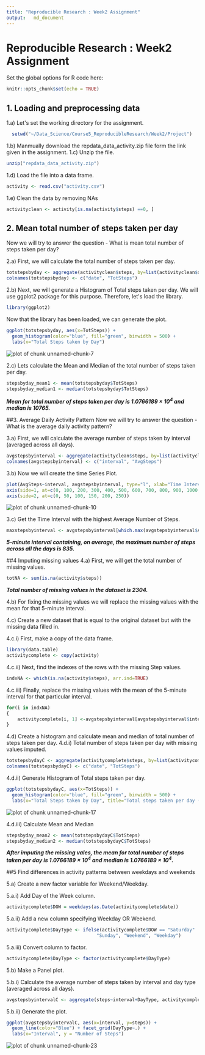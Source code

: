 ```yaml
---
title: "Reproducible Research : Week2 Assignment"
output:   md_document
---
```


Reproducible Research : Week2 Assignment
========================================

Set the global options for R code here:

```r
knitr::opts_chunk$set(echo = TRUE)
```


## 1. Loading and preprocessing data

1.a) Let's set the working directory for the assignment.

```r
  setwd("~/Data_Science/Course5_ReproducibleResearch/Week2/Project")
```

1.b) Manmually download the repdata_data_activity.zip file form the link given in the assignment.
1.c) Unzip the file.

```r
unzip("repdata_data_activity.zip")
```

1.d) Load the file into a data frame.

```r
activity <- read.csv("activity.csv")
```

1.e) Clean the data by removing NAs

```r
activityclean <- activity[is.na(activity$steps) ==0, ]
```


## 2. Mean total number of steps taken per day
Now we will try to answer the question - What is mean total number of steps taken per day?

2.a) First, we will calculate the total number of steps taken per day.

```r
totstepsbyday <- aggregate(activityclean$steps, by=list(activityclean$date), FUN=sum)
colnames(totstepsbyday) <- c("date", "TotSteps")
```

2.b) Next, we will generate a Histogram of Total steps taken per day. We will use ggplot2 package for this purpose. Therefore, let's load the library.

```r
library(ggplot2)
```


Now that the library has been loaded, we can generate the plot.

```r
ggplot(totstepsbyday, aes(x=TotSteps)) + 
  geom_histogram(color="blue", fill="green", binwidth = 500) +
  labs(x="Total Steps taken by Day")
```

![plot of chunk unnamed-chunk-7](figure/unnamed-chunk-7-1.png)

2.c) Lets calculate the Mean and Median of the total number of steps taken per day.

```r
stepsbyday_mean1 <- mean(totstepsbyday$TotSteps)
stepsbyday_median1 <- median(totstepsbyday$TotSteps)
```

***Mean for total number of steps taken per day is 1.0766189 &times; 10<sup>4</sup> and median is 10765.***


##3. Average Daily Activity Pattern
Now we will try to answer the question - What is the average daily activity pattern?

3.a) First, we will calculate the average number of steps taken by interval (averaged across all days).

```r
avgstepsbyinterval <- aggregate(activityclean$steps, by=list(activityclean$interval), FUN=mean)
colnames(avgstepsbyinterval) <- c("interval", "AvgSteps")
```

3.b) Now we will create the time Series Plot.

```r
plot(AvgSteps~interval, avgstepsbyinterval, type="l", xlab="Time Interval", ylab="Average Steps Taken", axes=FALSE)
axis(side=1, at=c(0, 100, 200, 300, 400, 500, 600, 700, 800, 900, 1000, 1100, 1200, 1300, 1400, 1500, 1600, 1700, 1800, 1900, 2000, 2100, 2200, 2300, 2400))
axis(side=2, at=c(0, 50, 100, 150, 200, 250))
```

![plot of chunk unnamed-chunk-10](figure/unnamed-chunk-10-1.png)

3.c) Get the Time Interval with the highest Average Number of Steps.

```r
maxstepsbyinterval <- avgstepsbyinterval[which.max(avgstepsbyinterval$AvgSteps), 1]
```

***5-minute interval containing, on average, the maximum number of steps across all the days is 835.***


##4 Imputing missing values
4.a) First, we will get the total number of missing values.

```r
totNA <- sum(is.na(activity$steps))
```

***Total number of missing values in the dataset is 2304.***

4.b) For fixing the missing values we will replace the missing values with the mean for that 5-minute interval.

4.c) Create a new dataset that is equal to the original dataset but with the missing data filled in.

4.c.i) First, make a copy of the data frame.

```r
library(data.table)
activitycomplete <- copy(activity)
```

4.c.ii) Next, find the indexes of the rows with the missing Step values.

```r
indxNA <- which(is.na(activity$steps), arr.ind=TRUE)
```

4.c.iii) Finally, replace the missing values with the mean of the 5-minute interval for that particular interval.

```r
for(i in indxNA)
{
    activitycomplete[i, 1] <-avgstepsbyinterval[avgstepsbyinterval$interval == activity[i, 3],2]      
}
```

4.d) Create a histogram and calculate mean and median of total number of steps taken per day.
4.d.i) Total number of steps taken per day with missing values imputed.

```r
totstepsbydayC <- aggregate(activitycomplete$steps, by=list(activitycomplete$date), FUN=sum)
colnames(totstepsbydayC) <- c("date", "TotSteps")
```

4.d.ii) Generate Histogram of Total steps taken per day.

```r
ggplot(totstepsbydayC, aes(x=TotSteps)) + 
  geom_histogram(color="blue", fill="green", binwidth = 500) +
  labs(x="Total Steps taken by Day", title="Total steps taken per day (missing values imputed)")
```

![plot of chunk unnamed-chunk-17](figure/unnamed-chunk-17-1.png)


4.d.iii) Calculate Mean and Median

```r
stepsbyday_mean2 <- mean(totstepsbydayC$TotSteps)
stepsbyday_median2 <- median(totstepsbydayC$TotSteps)
```

***After imputing the missing vales, the mean for total number of steps taken per day is 1.0766189 &times; 10<sup>4</sup> and median is 1.0766189 &times; 10<sup>4</sup>.***


##5 Find differences in activity patterns between weekdays and weekends

5.a) Create a new factor variable for Weekend/Weekday.

5.a.i) Add Day of the Week column.

```r
activitycomplete$DOW = weekdays(as.Date(activitycomplete$date))
```

5.a.ii) Add a new column specifying Weekday OR Weekend.

```r
activitycomplete$DayType <- ifelse(activitycomplete$DOW == "Saturday" | activitycomplete$DOW == 
                                 "Sunday", "Weekend", "Weekday")
```

5.a.iii) Convert column to factor.

```r
activitycomplete$DayType <- factor(activitycomplete$DayType)
```



5.b) Make a Panel plot.

5.b.i) Calculate the average number of steps taken by interval and day type (averaged across all days).

```r
avgstepsbyintervalC <- aggregate(steps~interval+DayType, activitycomplete, mean)
```

5.b.ii) Generate the plot.

```r
ggplot(avgstepsbyintervalC, aes(x=interval, y=steps)) + 
  geom_line(color="Blue") + facet_grid(DayType~.) +
  labs(x="Interval", y = "Number of Steps")
```

![plot of chunk unnamed-chunk-23](figure/unnamed-chunk-23-1.png)


